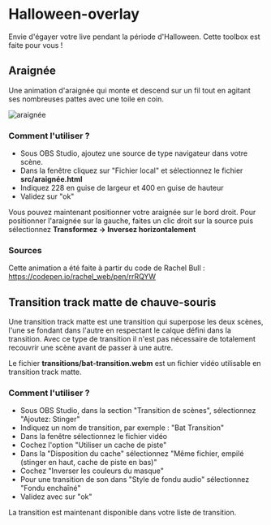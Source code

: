 # Halloween-overlay

Envie d'égayer votre live pendant la période d'Halloween.
Cette toolbox est faite pour vous !

## Araignée
Une animation d'araignée qui monte et descend sur un fil tout en agitant ses nombreuses pattes avec une toile en coin.

![araignée](E:\Development\Sites\halloween-overlay\examples\spider.png)

### Comment l'utiliser ?
- Sous OBS Studio, ajoutez une source de type navigateur dans votre scène.
- Dans la fenêtre cliquez sur "Fichier local" et sélectionnez le fichier **src/araignée.html**
- Indiquez 228 en guise de largeur et 400 en guise de hauteur
- Validez sur "ok"

Vous pouvez maintenant positionner votre araignée sur le bord droit.
Pour positionner l'araignée sur la gauche, faites un clic droit sur la source puis sélectionnez 
**Transformez -> Inversez horizontalement**

### Sources
Cette animation a été faite à partir du code de Rachel Bull :
https://codepen.io/rachel_web/pen/rrRQYW

## Transition track matte de chauve-souris
Une transition track matte est une transition qui superpose les deux scènes, l'une se fondant dans l'autre en respectant
le calque défini dans la transition. Avec ce type de transition il n'est pas nécessaire de totalement recouvrir une scène
avant de passer à une autre.

Le fichier **transitions/bat-transition.webm** est un fichier vidéo utilisable en transition track matte.

### Comment l'utiliser ?
- Sous OBS Studio, dans la section "Transition de scènes", sélectionnez "Ajoutez: Stinger"
- Indiquez un nom de transition, par exemple : "Bat Transition"
- Dans la fenêtre sélectionnez le fichier vidéo
- Cochez l'option "Utiliser un cache de piste"
- Dans la "Disposition du cache" sélectionnez "Même fichier, empilé (stinger en haut, cache de piste en bas)"
- Cochez "Inverser les couleurs du masque"
- Pour une transition de son dans "Style de fondu audio" sélectionnez "Fondu enchaîné"
- Validez avec sur "ok"

La transition est maintenant disponible dans votre liste de transition.